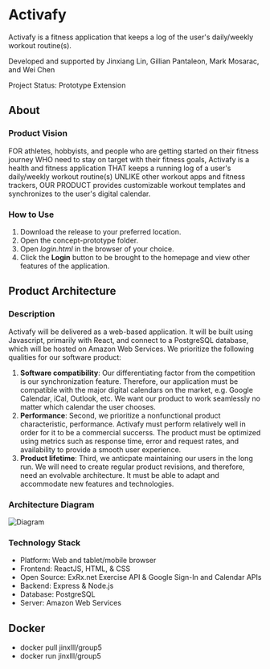 # Activafy

Activafy is a fitness application that keeps a log of the user's daily/weekly workout routine(s).

Developed and supported by Jinxiang Lin, Gillian Pantaleon, Mark Mosarac, and Wei Chen

Project Status: Prototype Extension

## About

### Product Vision
FOR athletes, hobbyists, and people who are getting started on their fitness journey WHO need to stay on target with their fitness goals, Activafy is a health and fitness application THAT keeps a running log of a user's daily/weekly workout routine(s) UNLIKE other workout apps and fitness trackers, OUR PRODUCT provides customizable workout templates and synchronizes to the user's digital calendar.

### How to Use
1. Download the release to your preferred location.
2. Open the concept-prototype folder.
3. Open *login.html* in the browser of your choice.
4. Click the **Login** button to be brought to the homepage and view other features of the application.


## Product Architecture

### Description
Activafy will be delivered as a web-based application. It will be built using Javascript, primarily with React, and connect to a PostgreSQL database, which will be hosted on Amazon Web Services. We prioritize the following qualities for our software product:
1. **Software compatibility**: Our differentiating factor from the competition is our synchronization feature. Therefore, our application must be compatible with the major digital calendars on the market, e.g. Google Calendar, iCal, Outlook, etc. We want our product to work seamlessly no matter which calendar the user chooses.
2. **Performance**: Second, we prioritize a nonfunctional product characteristic, performance. Activafy must perform relatively well in order for it to be a commercial succerss. The product must be optimized using metrics such as response time, error and request rates, and availability to provide a smooth user experience.
3. **Product lifetime**: Third, we anticpate maintaining our users in the long run. We will need to create regular product revisions, and therefore, need an evolvable architecture. It must be able to adapt and accommodate new features and technologies.

### Architecture Diagram
![Diagram](https://user-images.githubusercontent.com/78502763/112689887-42414100-8e51-11eb-8fba-290bfef65005.png)

### Technology Stack
* Platform: Web and tablet/mobile browser
* Frontend: ReactJS, HTML, & CSS
* Open Source: ExRx.net Exercise API & Google Sign-In and Calendar APIs
* Backend: Express & Node.js
* Database: PostgreSQL
* Server: Amazon Web Services

## Docker
* docker pull jinxlll/group5
* docker run jinxlll/group5
